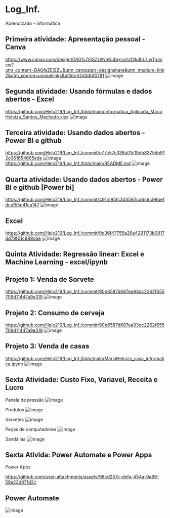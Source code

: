 # Log_Inf.
Aprendizado -  informática

## Primeira atividade: Apresentação pessoal - Canva
https://www.canva.com/design/DAGfsZElSZU/NhNi4byranUf3kdhLzlwTg/view?utm_content=DAGfsZElSZU&utm_campaign=designshare&utm_medium=link2&utm_source=uniquelinks&utlId=h2d3dbf0781
![image](https://github.com/user-attachments/assets/0258b560-4602-42a2-b98e-b2be4f900134)

## Segunda atividade: Usando fórmulas e dados abertos - Excel
https://github.com/Helo219/Log_Inf./blob/main/Informatica_Aplicada_MariaHeloiza_Santos_Machado.xlsx
![image](https://github.com/user-attachments/assets/03d20508-236f-4aae-a44d-2f85464682b1)

## Terceira atividade: Usando dados abertos - Power BI e github
https://github.com/Helo219/Log_Inf./commit/e77c57c338a01c10db83755b912c061654665ede
![image](https://github.com/user-attachments/assets/e942ed55-7f38-40ac-8902-c4324ce6efb9)
https://github.com/Helo219/Log_Inf./blob/main/README.md
![image](https://github.com/user-attachments/assets/bae131ee-b627-4e28-a064-019afa6112fb)

## Quarta atividade: Usando dados abertos - Power BI e github [Power bi]
https://github.com/Helo219/Log_Inf./commit/491a195fc3d3592cd6c9c98befdca155e41ca147
![image](https://github.com/user-attachments/assets/483caada-b590-474f-ab71-0a6c7ac31e77)
## Excel
https://github.com/Helo219/Log_Inf./commit/0c36f47755a26e4291173b0917dd79f01c889c6e
![image](https://github.com/user-attachments/assets/043854b5-5b72-4c94-8631-c6438f110bf9)

## Quinta Atividade: Regressão linear: Excel e Machine Learning - excel/ipynb
## Projeto 1: Venda de Sorvete
https://github.com/Helo219/Log_Inf./commit/90b6587d687ea93dc2262f655709d11447a9e319
![image](https://github.com/user-attachments/assets/96641c48-5936-4626-b982-49ce4103e72a)

## Projeto 2: Consumo de cerveja
https://github.com/Helo219/Log_Inf./commit/90b6587d687ea93dc2262f655709d11447a9e319
![image](https://github.com/user-attachments/assets/f11914e2-c97a-4865-a42f-86734fb7398b)

## Projeto 3: Venda de casas
https://github.com/Helo219/Log_Inf./blob/main/MariaHeloiza_casa_informatica.ipynb
![image](https://github.com/user-attachments/assets/7a27240c-ccf7-4bb2-81e0-ba9e3fe96d52)

## Sexta Atividade: Custo Fixo, Variavel, Receita e Lucro
Panela de pressão
![image](https://github.com/user-attachments/assets/30c5f6ef-2028-456b-989d-c64bf52a5cfd)

Produtos
![image](https://github.com/user-attachments/assets/d380cd3f-603b-4cb5-a165-856e5d7d9d61)

Sorvetes
![image](https://github.com/user-attachments/assets/e859d958-f0b2-4b8a-a94c-c9cd954a6b0a)

Peças de computadores
![image](https://github.com/user-attachments/assets/43994026-9a12-44df-a542-f16940c0179c)

Sandálias
![image](https://github.com/user-attachments/assets/98c11f89-4273-4888-9436-66d8a151d17a)

## Sexta Ativida: Power Automate e Power Apps
Power Apps


https://github.com/user-attachments/assets/98cd257c-defa-454a-9a89-59a22d871d2c

## Power Automate

![image](https://github.com/user-attachments/assets/767ba1d3-a501-4257-8430-075122c12ed4)




